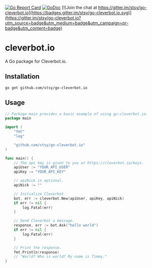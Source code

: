 [![Go Report Card](https://goreportcard.com/badge/github.com/stsy/go-cleverbot.io)](https://goreportcard.com/report/github.com/stsy/go-cleverbot.io)
[![GoDoc](https://godoc.org/github.com/stsy/go-cleverbot.io?status.svg)](https://godoc.org/github.com/stsy/go-cleverbot.io)
[![Join the chat at https://gitter.im/stsy/go-cleverbot.io](https://badges.gitter.im/stsy/go-cleverbot.io.svg)](https://gitter.im/stsy/go-cleverbot.io?utm_source=badge&utm_medium=badge&utm_campaign=pr-badge&utm_content=badge)

# cleverbot.io

A Go package for Cleverbot.io.

## Installation
```
go get github.com/stsy/go-cleverbot.io
```

## Usage
```go
// Package main provides a basic example of using go-cleverbot.io.
package main

import (
	"fmt"
	"log"

	"github.com/stsy/go-cleverbot.io"
)

func main() {
	// The api key is given to you at https://cleverbot.io/keys.
	apiUser := "YOUR_API_USER"
	apiKey := "YOUR_API_KEY"

	// apiNick is optional.
	apiNick := ""

	// Initialize Cleverbot
	bot, err := cleverbot.New(apiUser, apiKey, apiNick)
	if err != nil {
		log.Fatal(err)
	}

	// Send Cleverbot a message.
	response, err := bot.Ask("hello world")
	if err != nil {
		log.Fatal(err)
	}

	// Print the response.
	fmt.Println(response)
	// "World? Who is world? My name is Timmy."
}
```

